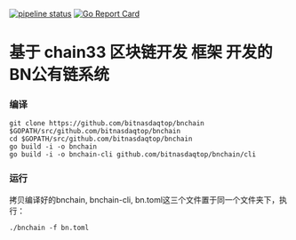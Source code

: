 [![pipeline status](https://api.travis-ci.org/33cn/plugin.svg?branch=master)](https://travis-ci.org/33cn/plugin/)
[![Go Report Card](https://goreportcard.com/badge/github.com/33cn/plugin?branch=master)](https://goreportcard.com/report/github.com/33cn/plugin)


# 基于 chain33 区块链开发 框架 开发的 BN公有链系统


### 编译

```
git clone https://github.com/bitnasdaqtop/bnchain $GOPATH/src/github.com/bitnasdaqtop/bnchain
cd $GOPATH/src/github.com/bitnasdaqtop/bnchain
go build -i -o bnchain
go build -i -o bnchain-cli github.com/bitnasdaqtop/bnchain/cli
```

### 运行
拷贝编译好的bnchain, bnchain-cli, bn.toml这三个文件置于同一个文件夹下，执行：
```
./bnchain -f bn.toml
```
